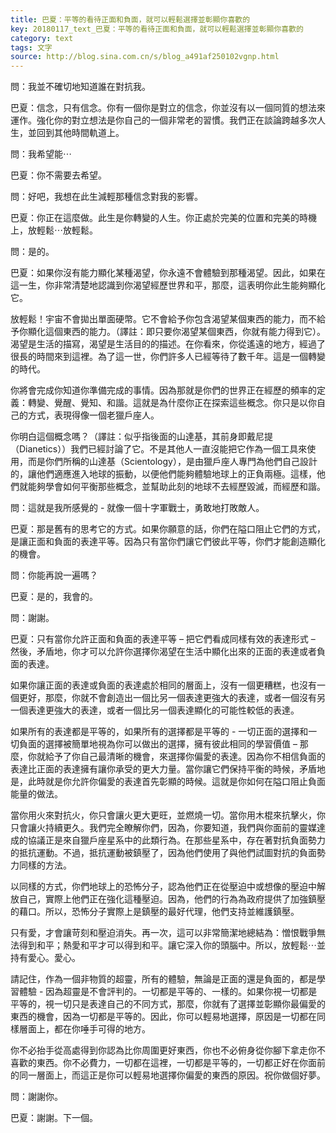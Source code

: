 ```yaml
---
title: 巴夏：平等的看待正面和負面，就可以輕鬆選擇並彰顯你喜歡的
key: 20180117_text_巴夏：平等的看待正面和負面，就可以輕鬆選擇並彰顯你喜歡的
category: text
tags: 文字
source: http://blog.sina.com.cn/s/blog_a491af250102vgnp.html
---
```


問：我並不確切地知道誰在對抗我。

巴夏：信念，只有信念。你有一個你是對立的信念，你並沒有以一個同質的想法來運作。強化你的對立想法是你自己的一個非常老的習慣。我們正在談論跨越多次人生，並回到其他時間軌道上。

問：我希望能⋯

巴夏：你不需要去希望。

問：好吧，我想在此生減輕那種信念對我的影響。

巴夏：你正在這麼做。此生是你轉變的人生。你正處於完美的位置和完美的時機上，放輕鬆⋯放輕鬆。

問：是的。

巴夏：如果你沒有能力顯化某種渴望，你永遠不會體驗到那種渴望。因此，如果在這一生，你非常清楚地認識到你渴望經歷世界和平，那麼，這表明你此生能夠顯化它。

放輕鬆！宇宙不會拋出單面硬幣。它不會給予你包含渴望某個東西的能力，而不給予你顯化這個東西的能力。（譯註：即只要你渴望某個東西，你就有能力得到它）。渴望是生活的描寫，渴望是生活目的的描述。在你看來，你從遙遠的地方，經過了很長的時間來到這裡。為了這一世，你們許多人已經等待了數千年。這是一個轉變的時代。

你將會完成你知道你準備完成的事情。因為那就是你們的世界正在經歷的頻率的定義：轉變、覺醒、覺知、和諧。這就是為什麼你正在探索這些概念。你只是以你自己的方式，表現得像一個老獵戶座人。

你明白這個概念嗎？（譯註：似乎指後面的山達基，其前身即戴尼提（Dianetics））我們已經討論了它。不是其他人一直沒能把它作為一個工具來使用，而是你們所稱的山達基（Scientology），是由獵戶座人專門為他們自己設計的，讓他們適應進入地球的振動，以便他們能夠體驗地球上的正負兩極。這樣，他們就能夠學會如何平衡那些概念，並幫助此刻的地球不去經歷毀滅，而經歷和諧。

問：這就是我所感覺的 - 就像一個十字軍戰士，勇敢地打敗敵人。

巴夏：那是舊有的思考它的方式。如果你願意的話，你們在隘口阻止它們的方式，是讓正面和負面的表達平等。因為只有當你們讓它們彼此平等，你們才能創造顯化的機會。

問：你能再說一遍嗎？

巴夏：是的，我會的。

問：謝謝。

巴夏：只有當你允許正面和負面的表達平等 – 把它們看成同樣有效的表達形式 – 然後，矛盾地，你才可以允許你選擇你渴望在生活中顯化出來的正面的表達或者負面的表達。

如果你讓正面的表達或負面的表達處於相同的層面上，沒有一個更糟糕，也沒有一個更好，那麼，你就不會創造出一個比另一個表達更強大的表達，或者一個沒有另一個表達更強大的表達，或者一個比另一個表達顯化的可能性較低的表達。

如果所有的表達都是平等的，如果所有的選擇都是平等的 - 一切正面的選擇和一切負面的選擇被簡單地視為你可以做出的選擇，擁有彼此相同的學習價值 – 那麼，你就給予了你自己最清晰的機會，來選擇你偏愛的表達。因為你不相信負面的表達比正面的表達擁有讓你承受的更大力量。當你讓它們保持平衡的時候，矛盾地是，此時就是你允許你偏愛的表達首先彰顯的時候。這就是你如何在隘口阻止負面能量的做法。

當你用火來對抗火，你只會讓火更大更旺，並燃燒一切。當你用木棍來抗擊火，你只會讓火持續更久。我們完全瞭解你們，因為，你要知道，我們與你面前的靈媒達成的協議正是來自獵戶座星系中的此類行為。在那些星系中，存在著對抗負面勢力的抵抗運動。不過，抵抗運動被鎮壓了，因為他們使用了與他們試圖對抗的負面勢力同樣的方法。

以同樣的方式，你們地球上的恐怖分子，認為他們正在從壓迫中或想像的壓迫中解放自己，實際上他們正在強化這種壓迫。因為，他們的行為為政府提供了加強鎮壓的藉口。所以，恐怖分子實際上是鎮壓的最好代理，他們支持並維護鎮壓。

只有愛，才會讓苛刻和壓迫消失。再一次，這可以非常簡潔地總結為：憎恨戰爭無法得到和平；熱愛和平才可以得到和平。讓它深入你的頭腦中。所以，放輕鬆⋯並持有愛心。愛心。

請記住，作為一個非物質的超靈，所有的體驗，無論是正面的還是負面的，都是學習體驗 - 因為超靈是不會評判的。一切都是平等的、一樣的。如果你視一切都是平等的，視一切只是表達自己的不同方式，那麼，你就有了選擇並彰顯你最偏愛的東西的機會，因為一切都是平等的。因此，你可以輕易地選擇，原因是一切都在同樣層面上，都在你唾手可得的地方。

你不必抬手從高處得到你認為比你周圍更好東西，你也不必俯身從你腳下拿走你不喜歡的東西。你不必費力，一切都在這裡，一切都是平等的，一切都正好在你面前的同一層面上，而這正是你可以輕易地選擇你偏愛的東西的原因。祝你做個好夢。

問：謝謝你。

巴夏：謝謝。下一個。

